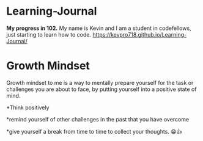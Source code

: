 # Learning-Journal
**My progress in 102.**
My name is Kevin and I am a student in codefellows, just starting to learn how to code.
https://kevpro718.github.io/Learning-Journal/
# Growth Mindset
Growth mindset to me is a way to mentally prepare yourself for the task or challenges you are about to face, by putting yourself into a positive state of mind.

*Think positively 


*remind yourself of other challenges in the past that you have overcome


*give yourself a break from time to time to collect your thoughts.
😁👍
